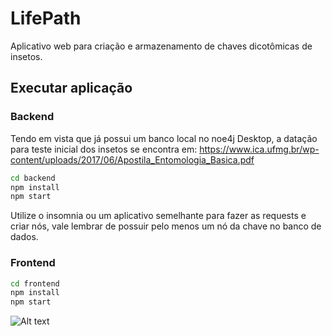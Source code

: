 # LifePath
Aplicativo web para criação e armazenamento de chaves dicotômicas de insetos.

## Executar aplicação
### Backend
Tendo em vista que já possui um banco local no noe4j Desktop, a datação para teste inicial dos insetos se encontra em: https://www.ica.ufmg.br/wp-content/uploads/2017/06/Apostila_Entomologia_Basica.pdf
```sh
cd backend  
npm install  
npm start
```
Utilize o insomnia ou um aplicativo semelhante para fazer as requests e criar nós, vale lembrar de possuir pelo menos um nó da chave no banco de dados.

### Frontend
```sh
cd frontend
npm install  
npm start
```
![Alt text](https://share.getcloudapp.com/6qu2Go7Y "Optional title")

